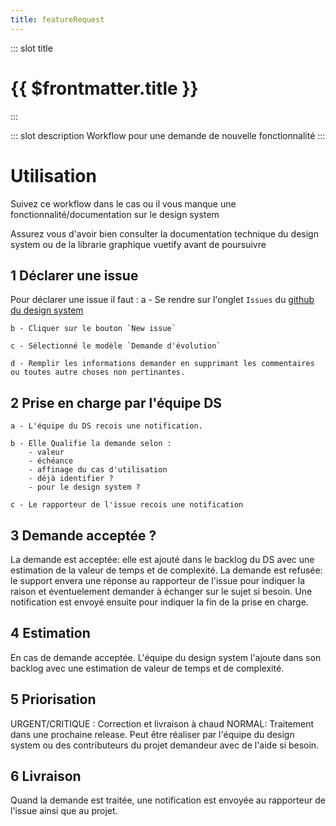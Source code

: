 ```yaml
---
title: featureRequest
---
```


::: slot title
# {{ $frontmatter.title }}
:::

::: slot description
Workflow pour une demande de nouvelle fonctionnalité
:::

# Utilisation 

Suivez ce workflow dans le cas ou il vous manque une fonctionnalité/documentation sur le design system

<DocInfo>
    Assurez vous d'avoir bien consulter la documentation technique du design system ou de la librarie graphique vuetify avant de poursuivre
</DocInfo>

## 1 Déclarer une issue

Pour déclarer une issue il faut :
    a - Se rendre sur l'onglet `Issues` du [github du design system](https://github.com/assurance-maladie-digital/design-system/issues/new)

    b - Cliquer sur le bouton `New issue` 

    c - Sélectionné le modèle `Demande d'évolution`

    d - Remplir les informations demander en supprimant les commentaires ou toutes autre choses non pertinantes.

## 2 Prise en charge par l'équipe DS

    a - L'équipe du DS recois une notification.

    b - Elle Qualifie la demande selon :
        - valeur
        - échéance 
        - affinage du cas d'utilisation
        - déjà identifier ?
        - pour le design system ?

    c - Le rapporteur de l'issue recois une notification

## 3 Demande acceptée ?

<DocInfo color="success">
    La demande est acceptée: elle est ajouté dans le backlog du DS avec une estimation de la valeur de temps et de complexité.
</DocInfo>

<DocInfo color="orange">
    La demande est refusée: le support envera une réponse au rapporteur de l'issue pour indiquer la raison et éventuelement demander à échanger sur le sujet si besoin.
    Une notification est envoyé ensuite pour indiquer la fin de la prise en charge.
</DocInfo>

## 4 Estimation

En cas de demande acceptée. L'équipe du design system l'ajoute dans son backlog avec une estimation de valeur de temps et de complexité.

## 5 Priorisation

<DocInfo color="red">
    URGENT/CRITIQUE : Correction et livraison à chaud
</DocInfo>

<DocInfo>
    NORMAL: Traitement dans une prochaine release. Peut être réaliser par l'équipe du design system ou des contributeurs du projet demandeur avec de l'aide si besoin.
</DocInfo>

## 6 Livraison

Quand la demande est traitée, une notification est envoyée au rapporteur de l'issue ainsi que au projet.


